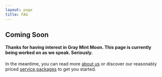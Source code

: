 ```yaml
---
layout: page
title: FAQ
---
```

<div class="text_center">
	<h2 class="text_charcoal">Coming Soon</h2>
	<h4>Thanks for having interest in Gray Mint Moon. This page is currently being worked on as we speak. Seriously.</h4>
	<p>In the meantime, you can read more <a href="/about">about us</a> or discover our reasonably priced <a href="/services">service packages</a> to get you started.</p>
</div>
